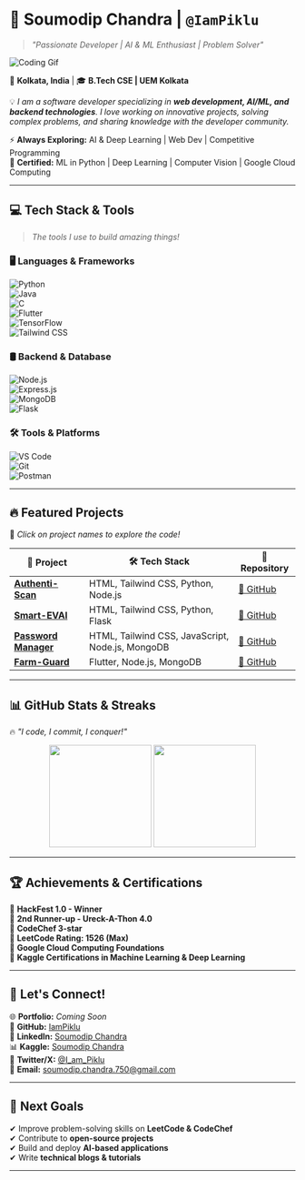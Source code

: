 # **🚀 Soumodip Chandra | `@IamPiklu`**  
> *"Passionate Developer | AI & ML Enthusiast | Problem Solver"*  

![Coding Gif](https://media.giphy.com/media/qgQUggAC3Pfv687qPC/giphy.gif)  

📍 **Kolkata, India** | 🎓 **B.Tech CSE | UEM Kolkata**  

💡 *I am a software developer specializing in **web development, AI/ML, and backend technologies**. I love working on innovative projects, solving complex problems, and sharing knowledge with the developer community.*  

⚡ **Always Exploring:** AI & Deep Learning | Web Dev | Competitive Programming  
📜 **Certified:** ML in Python | Deep Learning | Computer Vision | Google Cloud Computing  

---

## **💻 Tech Stack & Tools**  
> *The tools I use to build amazing things!*  

### 🖥️ **Languages & Frameworks**  
![Python](https://img.shields.io/badge/Python-3776AB?style=for-the-badge&logo=python&logoColor=white)  
![Java](https://img.shields.io/badge/Java-ED8B00?style=for-the-badge&logo=java&logoColor=white)  
![C](https://img.shields.io/badge/C-A8B9CC?style=for-the-badge&logo=c&logoColor=white)  
![Flutter](https://img.shields.io/badge/Flutter-02569B?style=for-the-badge&logo=flutter&logoColor=white)  
![TensorFlow](https://img.shields.io/badge/TensorFlow-FF6F00?style=for-the-badge&logo=tensorflow&logoColor=white)  
![Tailwind CSS](https://img.shields.io/badge/Tailwind_CSS-38B2AC?style=for-the-badge&logo=tailwind-css&logoColor=white)  

### 🛢️ **Backend & Database**  
![Node.js](https://img.shields.io/badge/Node.js-339933?style=for-the-badge&logo=node.js&logoColor=white)  
![Express.js](https://img.shields.io/badge/Express.js-000000?style=for-the-badge&logo=express&logoColor=white)  
![MongoDB](https://img.shields.io/badge/MongoDB-4EA94B?style=for-the-badge&logo=mongodb&logoColor=white)  
![Flask](https://img.shields.io/badge/Flask-000000?style=for-the-badge&logo=flask&logoColor=white)  

### 🛠️ **Tools & Platforms**  
![VS Code](https://img.shields.io/badge/VS%20Code-007ACC?style=for-the-badge&logo=visual-studio-code&logoColor=white)  
![Git](https://img.shields.io/badge/Git-F05032?style=for-the-badge&logo=git&logoColor=white)  
![Postman](https://img.shields.io/badge/Postman-FF6C37?style=for-the-badge&logo=postman&logoColor=white)  

---

## **🔥 Featured Projects**  
📌 *Click on project names to explore the code!*  

| 🚀 Project | 🛠️ Tech Stack | 📎 Repository |
|------------|--------------|--------------|
| **[Authenti-Scan](https://github.com/IamPiklu/AuthentiScan)** | HTML, Tailwind CSS, Python, Node.js | [🔗 GitHub](https://github.com/IamPiklu/AuthentiScan) |
| **[Smart-EVAl](https://github.com/IamPiklu/32_BIT-by-BIT)** | HTML, Tailwind CSS, Python, Flask | [🔗 GitHub](https://github.com/IamPiklu/32_BIT-by-BIT) |
| **[Password Manager](https://github.com/IamPiklu/Password-Manager)** | HTML, Tailwind CSS, JavaScript, Node.js, MongoDB | [🔗 GitHub](https://github.com/IamPiklu/Password-Manager) |
| **[Farm-Guard](https://github.com/Godse-07/Farmer)** | Flutter, Node.js, MongoDB | [🔗 GitHub](https://github.com/Godse-07/Farmer) |

---

## **📊 GitHub Stats & Streaks**  
🔥 *"I code, I commit, I conquer!"*  

<div align="center">
  <img height="180em" src="https://github-readme-stats.vercel.app/api?username=IamPiklu&show_icons=true&theme=radical&hide_border=true" />
  <img height="180em" src="https://github-readme-streak-stats.herokuapp.com/?user=IamPiklu&theme=react&hide_border=true" />
</div>  

---

## **🏆 Achievements & Certifications**  
🏅 **HackFest 1.0 - Winner**  
🥈 **2nd Runner-up - Ureck-A-Thon 4.0**  
🌟 **CodeChef 3-star**  
🔢 **LeetCode Rating: 1526 (Max)**  
📜 **Google Cloud Computing Foundations**  
📜 **Kaggle Certifications in Machine Learning & Deep Learning**  

---

## **💬 Let's Connect!**  
🌐 **Portfolio:** *Coming Soon*  
🔗 **GitHub:** [IamPiklu](https://github.com/IamPiklu)  
👔 **LinkedIn:** [Soumodip Chandra](https://www.linkedin.com/in/soumodip-chandra-03b31728a/)  
📊 **Kaggle:** [Soumodip Chandra](https://www.kaggle.com/soumodipchandra)  
📢 **Twitter/X:** [@I_am_Piklu](https://x.com/I_am_Piklu)  
📧 **Email:** [soumodip.chandra.750@gmail.com](mailto:soumodip.chandra.750@gmail.com)  

---

## **🎯 Next Goals**  
✔ Improve problem-solving skills on **LeetCode & CodeChef**  
✔ Contribute to **open-source projects**  
✔ Build and deploy **AI-based applications**  
✔ Write **technical blogs & tutorials**  

---
